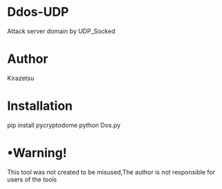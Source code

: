 # Ddos-UDP
Attack server domain by UDP_Socked

# Author
Kirazetsu

# Installation
pip install pycryptodome
python Dos.py

# •Warning!
This tool was not created to be misused,The author is not responsible for users of the tools
